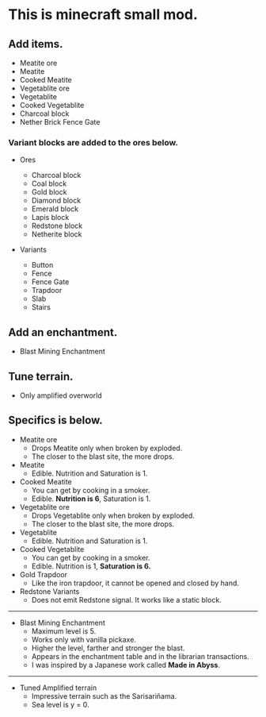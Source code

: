 # This is minecraft small mod.

## Add items.

- Meatite ore
- Meatite
- Cooked Meatite
- Vegetablite ore
- Vegetablite
- Cooked Vegetablite
- Charcoal block
- Nether Brick Fence Gate

### Variant blocks are added to the ores below.

- Ores
    - Charcoal block
    - Coal block
    - Gold block
    - Diamond block
    - Emerald block
    - Lapis block
    - Redstone block
    - Netherite block

- Variants
    - Button
    - Fence
    - Fence Gate
    - Trapdoor
    - Slab
    - Stairs

## Add an enchantment.

- Blast Mining Enchantment

## Tune terrain.

- Only amplified overworld

## Specifics is below.

- Meatite ore
    - Drops Meatite only when broken by exploded.
    - The closer to the blast site, the more drops.
- Meatite
    - Edible. Nutrition and Saturation is 1.
- Cooked Meatite
    - You can get by cooking in a smoker.
    - Edible. **Nutrition is 6**, Saturation is 1.
- Vegetablite ore
    - Drops Vegetablite only when broken by exploded.
    - The closer to the blast site, the more drops.
- Vegetablite
    - Edible. Nutrition and Saturation is 1.
- Cooked Vegetablite
    - You can get by cooking in a smoker.
    - Edible. Nutrition is 1, **Saturation is 6.**
- Gold Trapdoor
    - Like the iron trapdoor, it cannot be opened and closed by hand.
- Redstone Variants
  - Does not emit Redstone signal. It works like a static block.

---

- Blast Mining Enchantment
    - Maximum level is 5.
    - Works only with vanilla pickaxe.
    - Higher the level, farther and stronger the blast.
    - Appears in the enchantment table and in the librarian transactions.
    - I was inspired by a Japanese work called **Made in Abyss**.

---

- Tuned Amplified terrain
    - Impressive terrain such as the Sarisariñama.
    - Sea level is y = 0.